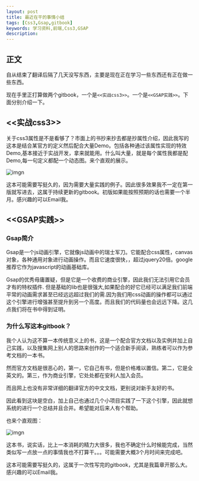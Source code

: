 ```yaml
---
layout: post
title: 最近在干的事情小结
tags: [Css3,Gsap,gitbook]
keywords: 学习资料,前端,Css3,GSAP
description: 
---
```


## 正文

自从结束了翻译后隔了几天没写东西，主要是现在正在学习一些东西还有正在做一些东西。

现在手里正打算做两个gitbook，一个是`<<实战css3>>`。一个是`<<GSAP实践>>`。下面分别介绍一下。


## <<实战css3>>

关于css3属性是不是看够了？市面上的书抄来抄去都是抄属性介绍，因此我写的这本是结合某官方的定义然后配合大量Demo。包括各种通过该属性实现的特效Demo,基本接近于实战开发，拿来就能用。什么叫大量，就是每个属性我都是配Demo,每一句定义都配一个动态图。来个直观的展示。

![imgn](http://img.haoqiao.me//active6.gif)

这本可能需要写挺久的，因为需要大量实践的例子。因此很多效果我不一定在第一版就写进去，这属于持续更新的gitbook。初版如果能按照预期的话也需要一个半月。感兴趣的可以Email我。

## <<GSAP实践>>

### Gsap简介

Gsap是一个js动画引擎，它就像js动画中的瑞士军刀。它能配合css属性，canvas对象，各种通用对象进行动画操作。而且它速度很快，，超过jquery20倍。google推荐它作为javascript的动画基础库。


Gsap的优秀毋庸置疑，但是它是一个收费的商业引擎，因此我们无法引用它会员才有的特权插件. 但是基础的lib也是很强大,如果配合的好它已经可以满足我们前端平常的动画需求甚至已经远远超过我们的需.因为我们用css动画的操作都可以通过这个引擎进行增强甚至提升到另一个高度。而且我们的代码量也会远远下降。这几点我们将在书中得到证明。

### 为什么写这本gitbook？
我个人认为这不算一本传统意义上的书，这是一个配合官方文档以及实例并加上自己实践，以及搜集网上别人的思路来创作的一个适合新手阅读，熟练者可以作为参考文档的一本书。

然而官方文档是很恶心的，第一，它自己有书，但是价格难以置信。第二，它是全英文的。第三，作为商业引擎，它处处都在安利人加入会员。

而且网上也没有非常详细的翻译官方的中文文档，更别说对新手友好的书。

因此看到这块是空白，加上自己也通过几个小项目实践了一下这个引擎，因此就想系统的进行一个总结并且合并。希望能对后来人有个帮助。

也来个直观图：

![imgn](http://img.haoqiao.me//active7.gif)

这本书，说实话，比上一本消耗的精力大很多，我也不确定什么时候能完成，当然类似写一点放一点的事情我也不打算干。。。可能需要大概3个月时间来完成吧。

这本可能需要写挺久的，这属于一次性写完的gitbook，尤其是我篇章开那么大。感兴趣的可以Email我。
